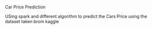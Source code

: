 Car Price Prediction 

USing spark and different algorithm to predict the Cars Price using the dataset taken brom kaggle
